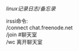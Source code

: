 *linux记录日志/备忘录*<br/>

irssi命令:<br/>
/connect chat.freenode.net<br/>
/join #聊天室<br/>
/wc   离开聊天室<br/>
